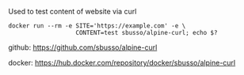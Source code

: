 Used to test content of website via curl

```
docker run --rm -e SITE='https://example.com' -e \
                   CONTENT=test sbusso/alpine-curl; echo $?
```

github: https://github.com/sbusso/alpine-curl

docker: https://hub.docker.com/repository/docker/sbusso/alpine-curl

